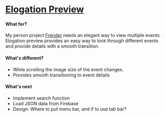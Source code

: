 # [Elogation Preview](https://github.com/Ramotion/elongation-preview)

#### What for?
My person project [Frender](https://github.com/caelandailey/FrenderApp) needs an elegant way to view multiple events. 
Elogation preview provides an easy way to look through different events and provide details with a smooth transition. 

#### What's different?
- While scrolling the image size of the event changes. 
- Provides smooth transitioning to event details

#### What's next
- Implement search function
- Load JSON data from Firebase
- Design: Where to put menu bar, and if to use tab bar?

